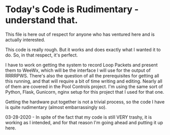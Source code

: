 # Today's Code is Rudimentary - understand that.

This file is here out of respect for anyone who has ventured here and is actually interested.

This code is really rough.  But it works and does exactly what I wanted it to do.  So, in that respect, it's perfect. 

I have to work on getting the system to record Loop Packets and present them to WeeWx, which will be the interface I will use for the output of RRRRPWS.  There's also the question of all the prerequisites for getting all this running, and that will require a bit of time writing and editing.  Nearly all of them are covered in the Pool Controls project.  I'm using the same sort of Python, Flask, Gunicorn, nginx setup for this project that I used for that one.

Getting the hardware put together is not a trivial process, so the code I have is quite rudimentary (almost embarrassingly so).

03-28-2020 - In spite of the fact that my code is still VERY trashy, it is working as I intended, and for that reason I'm going ahead and putting it up here.  